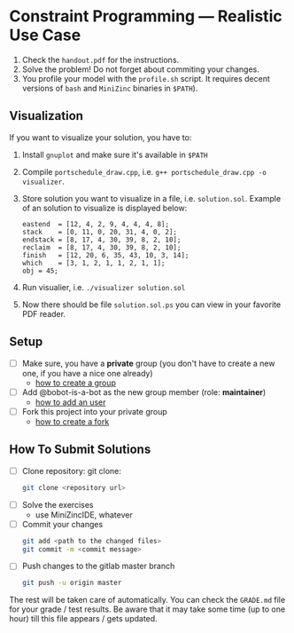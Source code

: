 # Constraint Programming — Realistic Use Case

1. Check the ``handout.pdf`` for the instructions.
2. Solve the problem! Do not forget about commiting your changes.
3. You profile your model with the ``profile.sh`` script. It requires decent versions of ``bash`` and ``MiniZinc`` binaries in ``$PATH``). 

## Visualization

If you want to visualize your solution, you have to:

1. Install ``gnuplot`` and make sure it's available in ``$PATH``
2. Compile ``portschedule_draw.cpp``, i.e. ``g++ portschedule_draw.cpp -o visualizer``.
3. Store solution you want to visualize in a file, i.e. ``solution.sol``. Example of an solution to visualize is displayed below:

    ```westend  = [8, 1, 0, 4, 0, 2, 3, 4];
    eastend  = [12, 4, 2, 9, 4, 4, 4, 8];
    stack    = [0, 11, 0, 20, 31, 4, 0, 2];
    endstack = [8, 17, 4, 30, 39, 8, 2, 10];
    reclaim  = [8, 17, 4, 30, 39, 8, 2, 10];
    finish   = [12, 20, 6, 35, 43, 10, 3, 14];
    which    = [3, 1, 2, 1, 1, 2, 1, 1];
    obj = 45;
    ```

4. Run visualier, i.e. ``./visualizer solution.sol``
5. Now there should be file ``solution.sol.ps`` you can view in your favorite PDF reader.

## Setup 

* [ ] Make sure, you have a **private** group (you don't have to create a new one, if you have a nice one already)
  * [how to create a group](https://docs.gitlab.com/ee/user/group/#create-a-group)
* [ ] Add @bobot-is-a-bot as the new group member (role: **maintainer**)
  * [how to add an user](https://docs.gitlab.com/ee/user/group/#add-users-to-a-group)
* [ ] Fork this project into your private group
  * [how to create a fork](https://docs.gitlab.com/ee/user/project/repository/forking_workflow.html#creating-a-fork)


## How To Submit Solutions

* [ ] Clone repository: git clone:
    ```bash 
    git clone <repository url>
    ```
* [ ] Solve the exercises 
    * use MiniZincIDE, whatever
* [ ] Commit your changes
    ```bash
    git add <path to the changed files>
    git commit -m <commit message>
    ```
* [ ] Push changes to the gitlab master branch
    ```bash
    git push -u origin master
    ```

The rest will be taken care of automatically. You can check the `GRADE.md` file for your grade / test results. Be aware that it may take some time (up to one hour) till this file appears / gets updated.  
